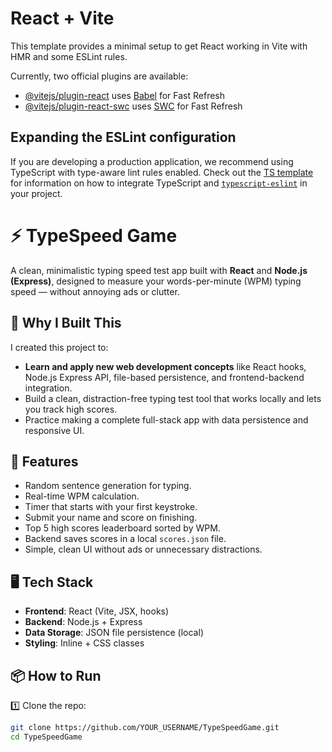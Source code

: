 # React + Vite

This template provides a minimal setup to get React working in Vite with HMR and some ESLint rules.

Currently, two official plugins are available:

- [@vitejs/plugin-react](https://github.com/vitejs/vite-plugin-react/blob/main/packages/plugin-react) uses [Babel](https://babeljs.io/) for Fast Refresh
- [@vitejs/plugin-react-swc](https://github.com/vitejs/vite-plugin-react/blob/main/packages/plugin-react-swc) uses [SWC](https://swc.rs/) for Fast Refresh

## Expanding the ESLint configuration

If you are developing a production application, we recommend using TypeScript with type-aware lint rules enabled. Check out the [TS template](https://github.com/vitejs/vite/tree/main/packages/create-vite/template-react-ts) for information on how to integrate TypeScript and [`typescript-eslint`](https://typescript-eslint.io) in your project.

# ⚡ TypeSpeed Game

A clean, minimalistic typing speed test app built with **React** and **Node.js (Express)**, designed to measure your words-per-minute (WPM) typing speed — without annoying ads or clutter.

## 🎯 Why I Built This

I created this project to:

- **Learn and apply new web development concepts** like React hooks, Node.js Express API, file-based persistence, and frontend-backend integration.
- Build a clean, distraction-free typing test tool that works locally and lets you track high scores.
- Practice making a complete full-stack app with data persistence and responsive UI.

## 🚀 Features

- Random sentence generation for typing.
- Real-time WPM calculation.
- Timer that starts with your first keystroke.
- Submit your name and score on finishing.
- Top 5 high scores leaderboard sorted by WPM.
- Backend saves scores in a local `scores.json` file.
- Simple, clean UI without ads or unnecessary distractions.

## 🖥️ Tech Stack

- **Frontend**: React (Vite, JSX, hooks)
- **Backend**: Node.js + Express
- **Data Storage**: JSON file persistence (local)
- **Styling**: Inline + CSS classes

## 📦 How to Run

1️⃣ Clone the repo:
```bash
git clone https://github.com/YOUR_USERNAME/TypeSpeedGame.git
cd TypeSpeedGame
